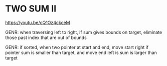 # TWO SUM II

https://youtu.be/cQ1Oz4ckceM

GENR: when traversing left to right, if sum gives bounds on target, eliminate those past index that are out of bounds

GENR: if sorted, when two pointer at start and end, move start right if pointer sum is smaller than target, and move end left is sum is larger than target